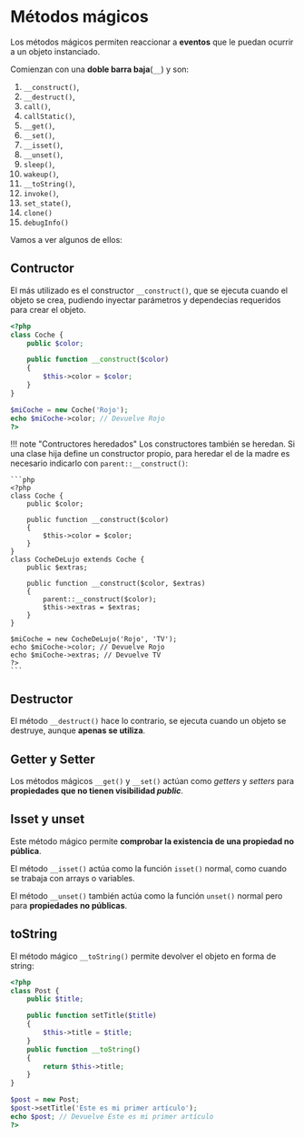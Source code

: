 # Métodos mágicos

Los métodos mágicos permiten reaccionar a **eventos** que le puedan ocurrir a un objeto instanciado.

Comienzan con una **doble barra baja**(`__`) y son: 

1. `__construct()`,
2. `__destruct()`,
3. `call()`,
4. `callStatic()`,
5. `__get()`,
6. `__set()`,
7. `__isset()`,
8. `__unset()`,
9. `sleep()`,
10. `wakeup()`,
11. `__toString()`,
12. `invoke()`,
13. `set_state()`,
14. `clone()` 
15. `debugInfo()`

Vamos a ver algunos de ellos:

## Contructor

El más utilizado es el constructor `__construct()`, que se ejecuta cuando el objeto se crea, pudiendo inyectar parámetros y dependecias requeridos para crear el objeto.

```php
<?php
class Coche {
    public $color;

    public function __construct($color)
    {
        $this->color = $color;
    }
}

$miCoche = new Coche('Rojo');
echo $miCoche->color; // Devuelve Rojo
?>
```

!!! note "Contructores heredados"
    Los constructores también se heredan. Si una clase hija define un constructor propio, para heredar el de la madre es necesario indicarlo con `parent::__construct()`:

    ```php
    <?php
    class Coche {
        public $color;

        public function __construct($color)
        {
            $this->color = $color;
        }
    }
    class CocheDeLujo extends Coche {
        public $extras;

        public function __construct($color, $extras)
        {
            parent::__construct($color);
            $this->extras = $extras;
        }
    }

    $miCoche = new CocheDeLujo('Rojo', 'TV');
    echo $miCoche->color; // Devuelve Rojo
    echo $miCoche->extras; // Devuelve TV
    ?>
    ```

## Destructor

El método `__destruct()` hace lo contrario, se ejecuta cuando un objeto se destruye, aunque **apenas se utiliza**.

## Getter y Setter

Los métodos mágicos `__get()` y `__set()` actúan como _getters_ y _setters_ para **propiedades que no tienen visibilidad _public_**.

## Isset y unset

Este método mágico permite **comprobar la existencia de una propiedad no pública**.

El método `__isset()` actúa como la función `isset()` normal, como cuando se trabaja con arrays o variables. 

El método `__unset()` también actúa como la función `unset()` normal pero para **propiedades no públicas**.

## toString

El método mágico `__toString()` permite devolver el objeto en forma de string:

```php
<?php
class Post {
    public $title;

    public function setTitle($title)
    {
        $this->title = $title;
    }
    public function __toString()
    {
        return $this->title;
    }
}

$post = new Post;
$post->setTitle('Este es mi primer artículo');
echo $post; // Devuelve Este es mi primer artículo
?>
```

